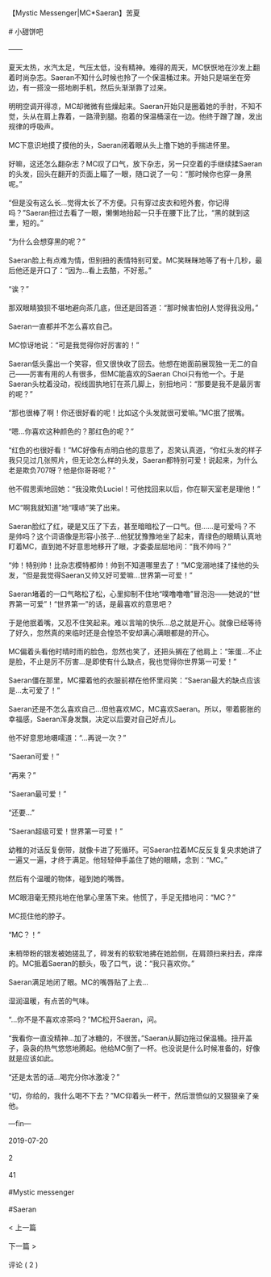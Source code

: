<br/><br/>【Mystic Messenger|MC*Saeran】苦夏<br/><br/># 小甜饼吧<br/><br/>——<br/><br/>夏天太热，水汽太足，气压太低，没有精神。难得的周天，MC恹恹地在沙发上翻着时尚杂志。Saeran不知什么时候也拎了一个保温桶过来。开始只是端坐在旁边，有一搭没一搭地刷手机，然后头渐渐靠了过来。<br/><br/>明明空调开得凉，MC却微微有些燥起来。Saeran开始只是圈着她的手肘，不知不觉，头从在肩上靠着，一路滑到腿。抱着的保温桶滚在一边。他终于蹭了蹭，发出规律的呼吸声。<br/><br/>MC下意识地摸了摸他的头，Saeran闭着眼从头上撸下她的手揣进怀里。<br/><br/>好嘛，这还怎么翻杂志？MC叹了口气，放下杂志，另一只空着的手继续揉Saeran的头发，回头在翻开的页面上瞄了一眼，随口说了一句：“那时候你也穿一身黑呢。”<br/><br/>“但是没有这么长...觉得太长了不方便。只有穿过皮衣和短外套，你记得吗？”Saeran扭过去看了一眼，懒懒地抬起一只手在腰下比了比，“黑的就到这里，短的。”<br/><br/>“为什么会想穿黑的呢？”<br/><br/>Saeran脸上有点难为情，但别扭的表情特别可爱。MC笑眯眯地等了有十几秒，最后他还是开口了：“因为...看上去酷，不好惹。”<br/><br/>“诶？”<br/><br/>那双眼睛狼狈不堪地避向茶几底，但还是回答道：“那时候害怕别人觉得我没用。”<br/><br/>Saeran一直都并不怎么喜欢自己。<br/><br/>MC惊讶地说：“可是我觉得你好厉害的！”<br/><br/>Saeran低头露出一个笑容，但又很快收了回去。他想在她面前展现独一无二的自己——厉害有用的人有很多，但MC能喜欢的Saeran Choi只有他一个。于是Saeran头枕着没动，视线固执地钉在茶几脚上，别扭地问：“那要是我不是最厉害的呢？”<br/><br/>“那也很棒了啊！你还很好看的呢！比如这个头发就很可爱嘛。”MC抿了抿嘴。<br/><br/>“嗯...你喜欢这种颜色的？那红色的呢？”<br/><br/>“红色的也很好看！”MC好像有点明白他的意思了，忍笑认真道，“你红头发的样子我只见过几张照片，但无论怎么样的头发，Saeran都特别可爱！说起来，为什么老是欺负707呀？他是你哥哥呢？”<br/><br/>他不假思索地回她：“我没欺负Luciel！可他找回来以后，你在聊天室老是理他！”<br/><br/>MC“啊我就知道”地“噗哧”笑了出来。<br/><br/>Saeran脸红了红，硬是又压了下去，甚至暗暗松了一口气。但……是可爱吗？不是帅吗？这个词语像是形容小孩子...他犹犹豫豫地坐了起来，青绿色的眼睛认真地盯着MC，直到她不好意思地移开了眼，才委委屈屈地问：“我不帅吗？”<br/><br/>“帅！特别帅！比杂志模特都帅！帅到不知道哪里去了！”MC宠溺地揉了揉他的头发，“但是我觉得Saeran又帅又好可爱嘛...世界第一可爱！”<br/><br/>Saeran堵着的一口气略松了松，心里抑制不住地“噗噜噜噜”冒泡泡——她说的“世界第一可爱”！“世界第一”的话，是最喜欢的意思吧？<br/><br/>于是他抿着嘴，又忍不住笑起来。难以言喻的快乐...总之就是开心。就像已经等待了好久，忽然真的来临时还是会惶恐不安却满心满眼都是的开心。<br/><br/>MC偏着头看他时晴时雨的脸色，忽然也笑了，还把头搁在了他肩上：“笨蛋...不止是脸，不止是厉不厉害...是即使有什么缺点，我也觉得你世界第一可爱！”<br/><br/>Saeran僵在那里，MC攥着他的衣服前襟在他怀里闷笑：“Saeran最大的缺点应该是...太可爱了！”<br/><br/>Saeran还是不怎么喜欢自己...但他喜欢MC，MC喜欢Saeran。所以，带着膨胀的幸福感，Saeran浑身发飘，决定以后要对自己好点儿。<br/><br/>他不好意思地嗫嚅道：“...再说一次？”<br/><br/>“Saeran可爱！”<br/><br/>“再来？”<br/><br/>“Saeran最可爱！”<br/><br/>“还要...”<br/><br/>“Saeran超级可爱！世界第一可爱！”<br/><br/>幼稚的对话反复倒带，就像卡进了死循环。可Saeran拉着MC反反复复央求她讲了一遍又一遍，才终于满足。他轻轻伸手盖住了她的眼睛，念到：“MC。”<br/><br/>然后有个温暖的物体，碰到她的嘴唇。<br/><br/>MC眼泪毫无预兆地在他掌心里落下来。他慌了，手足无措地问：“MC？”<br/><br/>MC揽住他的脖子。<br/><br/>“MC？！”<br/><br/>末梢带粉的银发被她搓乱了，碎发有的软软地拂在她脸侧，在肩颈扫来扫去，痒痒的。MC抵着Saeran的额头，吸了口气，说：“我只喜欢你。”<br/><br/>Saeran满足地闭了眼。MC的嘴唇贴了上去...<br/><br/>湿润温暖，有点苦的气味。<br/><br/>“...你不是不喜欢凉茶吗？”MC松开Saeran，问。<br/><br/>“我看你一直没精神...加了冰糖的，不很苦。”Saeran从脚边拖过保温桶。扭开盖子，袅袅的热气悠悠地腾起。他给MC倒了一杯。也没说是什么时候准备的，好像就是应该如此。<br/><br/>“还是太苦的话...喝完分你冰激凌？”<br/><br/>“切，你给的，我什么喝不下去？”MC仰着头一杯干，然后泄愤似的又狠狠亲了亲他。<br/><br/>—fin—<br/><br/>2019-07-20<br/><br/>2<br/><br/>41<br/><br/>#Mystic messenger<br/><br/>#Saeran<br/><br/>< 上一篇<br/><br/>下一篇 ><br/><br/>评论 ( 2 )<br/><br/>